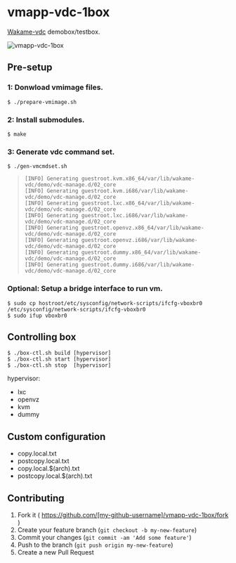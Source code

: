 vmapp-vdc-1box
==============

[Wakame-vdc](https://github.com/axsh/wakame-vdc) demobox/testbox.

![vmapp-vdc-1box](https://cloud.githubusercontent.com/assets/76867/5339275/11b1bd34-7f22-11e4-8d21-ecf6779ae3da.png)

Pre-setup
---------

### 1: Donwload vmimage files.

```
$ ./prepare-vmimage.sh
```

### 2: Install submodules.

```
$ make
```

### 3: Generate vdc command set.


```
$ ./gen-vmcmdset.sh
```

> ```
> [INFO] Generating guestroot.kvm.x86_64/var/lib/wakame-vdc/demo/vdc-manage.d/02_core
> [INFO] Generating guestroot.kvm.i686/var/lib/wakame-vdc/demo/vdc-manage.d/02_core
> [INFO] Generating guestroot.lxc.x86_64/var/lib/wakame-vdc/demo/vdc-manage.d/02_core
> [INFO] Generating guestroot.lxc.i686/var/lib/wakame-vdc/demo/vdc-manage.d/02_core
> [INFO] Generating guestroot.openvz.x86_64/var/lib/wakame-vdc/demo/vdc-manage.d/02_core
> [INFO] Generating guestroot.openvz.i686/var/lib/wakame-vdc/demo/vdc-manage.d/02_core
> [INFO] Generating guestroot.dummy.x86_64/var/lib/wakame-vdc/demo/vdc-manage.d/02_core
> [INFO] Generating guestroot.dummy.i686/var/lib/wakame-vdc/demo/vdc-manage.d/02_core
> ```

### Optional: Setup a bridge interface to run vm.

```
$ sudo cp hostroot/etc/sysconfig/network-scripts/ifcfg-vboxbr0 /etc/sysconfig/network-scripts/ifcfg-vboxbr0
$ sudo ifup vboxbr0
```

Controlling box
---------------

```
$ ./box-ctl.sh build [hypervisor]
$ ./box-ctl.sh start [hypervisor]
$ ./box-ctl.sh stop  [hypervisor]
```

hypervisor:

+ lxc
+ openvz
+ kvm
+ dummy

Custom configuration
--------------------

+ copy.local.txt
+ postcopy.local.txt
+ copy.local.$(arch).txt
+ postcopy.local.$(arch).txt

Contributing
------------

1. Fork it ( https://github.com/[my-github-username]/vmapp-vdc-1box/fork )
2. Create your feature branch (`git checkout -b my-new-feature`)
3. Commit your changes (`git commit -am 'Add some feature'`)
4. Push to the branch (`git push origin my-new-feature`)
5. Create a new Pull Request
